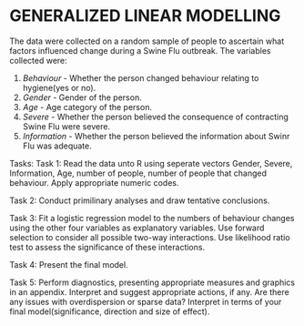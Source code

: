 # GENERALIZED LINEAR MODELLING

The data were collected on a random sample of people to ascertain what factors influenced change during a Swine Flu outbreak. The variables collected were:

1. *Behaviour*   - Whether the person changed behaviour relating to hygiene(yes or no).
2. *Gender*      - Gender of the person.
3. *Age*         - Age category of the person.
4. *Severe*      - Whether the person believed the consequence of contracting Swine Flu were severe.
5. *Information* - Whether the person believed the information about Swinr Flu was adequate.


Tasks:
Task 1: Read the data unto R using seperate vectors Gender, Severe, Information, Age, number of people, number of people that changed behaviour. Apply appropriate numeric codes.

Task 2: Conduct primilinary analyses and draw tentative conclusions.

Task 3: Fit a logistic regression model to the numbers of behaviour changes using the other four variables as explanatory variables. Use forward selection to consider all possible two-way interactions. Use likelihood ratio test to assess the significance of these interactions.

Task 4: Present the final model.

Task 5: Perform diagnostics, presenting appropriate measures and graphics in an appendix. Interpret and suggest appropriate actions, if any. Are there any issues with overdispersion or sparse data? Interpret in terms of your final model(significance, direction and size of effect).
